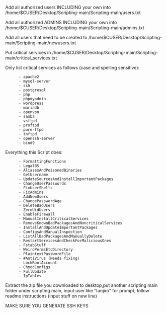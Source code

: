 Add all authorized users INCLUDING your own into /home/$CUSER/Desktop/Scripting-main/Scripting-main/users.txt

Add all authorized ADMINS INCLUDING your own into /home/$CUSER/Desktop/Scripting-main/Scripting-main/admins.txt

Add all users that need to be created to /home/$CUSER/Desktop/Scripting-main/Scripting-main/newusers.txt

Put critical services in /home/$CUSER/Desktop/Scripting-main/Scripting-main/critical_services.txt

  Only list critical services as follows (case and spelling sensitive):
      
          - apache2
          - mysql-server
          - ssh
          - postgresql
          - php
          - phpmyadmin
          - wordpress
          - mariadb
          - openvpn
          - samba
          - vsftpd
          - proftpd
          - pure-ftpd
          - tnftpd
          - openssh-server
          - bind9

  Everything this Script does: 
  
          - FormattingFunctions
          - LegalBS
          - AliasesAndPoisonedBinaries
          - GetUsername
          - UpdateSourcesAndInstallImportantPackages
          - ChangeUserPasswords
          - FixUserShells
          - FixAdmins
          - AddNewUsers
          - ChangePasswordAge
          - DeleteBadUsers
          - ZeroUidUsers
          - EnableFirewall
          - ManualInstallCriticalServices
          - RemoveKnownBadPackagesAndNoncriticalServices
          - InstallAndUpdateImportantPackages
          - ConfigsAndManualInspection
          - ListAllBadPackagesAndManuallyDelete
          - RestartServicesAndCheckForMaliciousOnes
          - FstabStuff
          - WeirdPermsEtcDirectory
          - PlaintextPasswordFile
          - #AntiVirus (Needs fixing)
          - LockRootAccount
          - ChmodConfigs
          - FullUpdate
          - IpTables

Extract the zip file you downloaded to desktop,put another scripting main folder under scripting main, input user like "tanjiro" for prompt, follow readme instructions (input stuff on new line) 

MAKE SURE YOU GENERATE SSH KEYS
